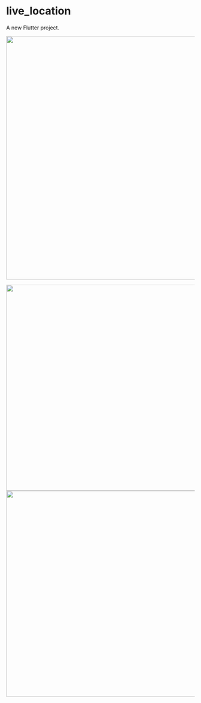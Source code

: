 # live_location

A new Flutter project.

<img src="https://user-images.githubusercontent.com/111557931/201465631-e8c387c6-03e5-41d5-9f63-994d8a89158c.mp4" style=" height:650px; " data-target="animated-image.originalImage">

<img src="https://user-images.githubusercontent.com/111557931/201465638-92b43a5b-a271-41d7-9ec1-bd365c8afeab.jpg" style=" height:550px; " data-target="animated-image.originalImage">        <img src="https://user-images.githubusercontent.com/111557931/201465644-65ea51d1-cc00-44f3-a0c6-7ec8ed0a2e27.jpg" style=" height:550px; " data-target="animated-image.originalImage">



